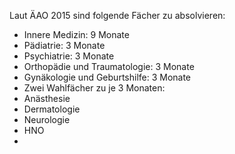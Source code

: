 Laut ÄAO 2015 sind folgende Fächer zu absolvieren:
- Innere Medizin: 9 Monate
- Pädiatrie: 3 Monate
- Psychiatrie: 3 Monate
- Orthopädie und Traumatologie: 3 Monate
- Gynäkologie und Geburtshilfe: 3 Monate
- Zwei Wahlfächer zu je 3 Monaten:
 - Anästhesie
 - Dermatologie
 - Neurologie
 - HNO
 - 

